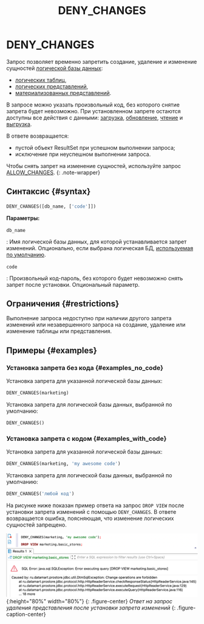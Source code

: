 ﻿---
layout: default
title: DENY_CHANGES
nav_order: 21
parent: Запросы SQL+
grand_parent: Справочная информация
has_children: false
has_toc: false
---

# DENY_CHANGES

Запрос позволяет временно запретить создание, удаление и изменение сущностей 
[логической базы данных](../../../overview/main_concepts/logical_db/logical_db.md): 
* [логических таблиц](../../../overview/main_concepts/logical_table/logical_table.md),
* [логических представлений](../../../overview/main_concepts/logical_view/logical_view.md),
* [материализованных представлений](../../../overview/main_concepts/materialized_view/materialized_view.md). 

В запросе можно указать произвольный код, без которого снятие запрета будет невозможно. 
При установленном запрете остаются доступны все действия с данными:
[загрузка](../../../working_with_system/data_upload/data_upload.md), 
[обновление](../../../working_with_system/data_update/data_update.md), 
[чтение](../../../working_with_system/data_reading/data_reading.md) и 
[выгрузка](../../../working_with_system/data_download/data_download.md).

В ответе возвращается:
* пустой объект ResultSet при успешном выполнении запроса;
* исключение при неуспешном выполнении запроса.

Чтобы снять запрет на изменение сущностей, используйте запрос [ALLOW_CHANGES](../ALLOW_CHANGES/ALLOW_CHANGES.md).
{: .note-wrapper}

## Синтаксис {#syntax}

```sql
DENY_CHANGES([db_name, ['code']])
```

**Параметры:**


`db_name`

: Имя логической базы данных, для которой устанавливается запрет изменений. Опционально, если выбрана 
  логическая БД, [используемая по умолчанию](../../../working_with_system/other_features/default_db_set-up/default_db_set-up.md).

`code`

: Произвольный код-пароль, без которого будет невозможно снять запрет после установки. Опциональный параметр. 

## Ограничения {#restrictions}

Выполнение запроса недоступно при наличии другого запрета изменений или незавершенного запроса на создание, удаление 
или изменение таблицы или представления.

## Примеры {#examples}

### Установка запрета без кода {#examples_no_code}

Установка запрета для указанной логической базы данных:

```sql
DENY_CHANGES(marketing)
```

Установка запрета для логической базы данных, выбранной по умолчанию:

```sql
DENY_CHANGES()
```

### Установка запрета с кодом {#examples_with_code}

Установка запрета для указанной логической базы данных:

```sql
DENY_CHANGES(marketing, 'my awesome code')
```

Установка запрета для логической базы данных, выбранной по умолчанию:

```sql
DENY_CHANGES('любой код')
```

На рисунке ниже показан пример ответа на запрос `DROP VIEW` после установки запрета изменений с помощью `DENY_CHANGES`. 
В ответе возвращается ошибка, поясняющая, что изменение логических сущностей запрещено.

![](deny_changes_before_change.png){:height="80%" width="80%"}
{: .figure-center}
*Ответ на запрос удаления представления после установки запрета изменений*
{: .figure-caption-center}